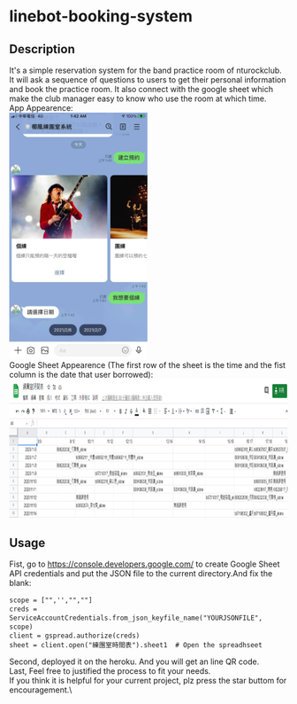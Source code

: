 # linebot-booking-system
## Description
It's a simple reservation system for the band practice room of nturockclub. It will ask a sequence of questions to users to get their personal information and book the practice room. It also connect with the google sheet which make the club manager easy to know who use the room at which time.\
App Appearence: \
<img src="READMEpic/app_appearance.jpg" width="250">\
Google Sheet Appearence (The first row of the sheet is the time and the fist column is the date that user borrowed): \
<img src="READMEpic/googlesheetpic.png" height="250">
## Usage
Fist, go to https://console.developers.google.com/ to create Google Sheet API credentials and put the JSON file to the current directory.And fix the blank:
```
scope = ["",'',"",""]
creds = ServiceAccountCredentials.from_json_keyfile_name("YOURJSONFILE", scope)
client = gspread.authorize(creds)
sheet = client.open("練團室時間表").sheet1  # Open the spreadhseet 
```
Second, deployed it on the heroku. And you will get an line QR code.\
Last, Feel free to justified the process to fit your needs.\
If you think it is helpful for your current project, plz press the star buttom for encouragement.\

